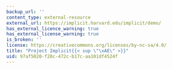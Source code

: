 ```yaml
---
backup_url: ''
content_type: external-resource
external_url: https://implicit.harvard.edu/implicit/demo/
has_external_licence_warning: true
has_external_license_warning: true
is_broken: ''
license: https://creativecommons.org/licenses/by-nc-sa/4.0/
title: "Project Implicit{{< sup \"\xAE\" >}}"
uid: 97af5020-f28c-472c-b17c-aa101df4524f
---
```

